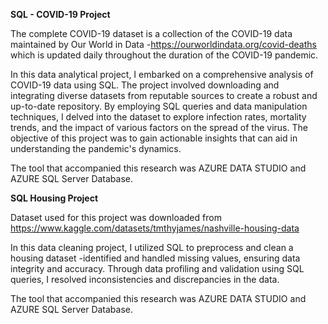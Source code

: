 
**SQL - COVID-19 Project** 

The complete COVID-19 dataset is a collection of the COVID-19 data maintained
by Our World in Data -https://ourworldindata.org/covid-deaths which is updated daily throughout the duration of the COVID-19 pandemic.

In this data analytical project, I embarked on a comprehensive analysis of COVID-19 data using SQL. 
The project involved downloading and integrating diverse datasets from reputable sources to create a robust and up-to-date repository. 
By employing SQL queries and data manipulation techniques, I delved into the dataset to explore infection rates, mortality trends, and the impact of various factors on the spread of the virus. 
The objective of this project was to gain actionable insights that can aid in understanding the pandemic's dynamics.

The tool that accompanied this research was AZURE DATA STUDIO and AZURE SQL Server Database.


**SQL Housing Project**

Dataset used for this project was downloaded from https://www.kaggle.com/datasets/tmthyjames/nashville-housing-data

In this data cleaning project, I utilized SQL to preprocess and clean a housing dataset -identified and handled missing values, ensuring data integrity and accuracy. Through data profiling and validation using SQL queries, I resolved inconsistencies and discrepancies in the data.

The tool that accompanied this research was AZURE DATA STUDIO and AZURE SQL Server Database.
